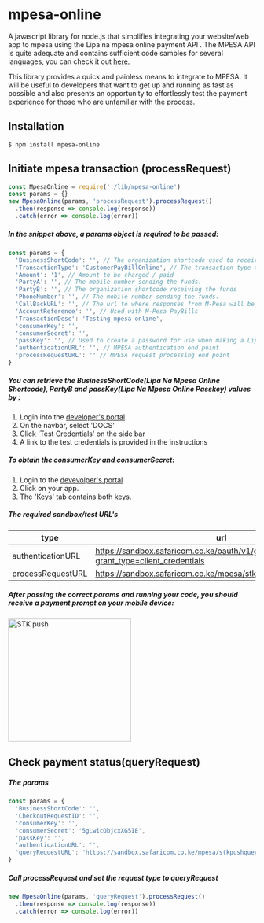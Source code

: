 # mpesa-online
A javascript library for node.js that simplifies integrating your website/web app to mpesa using the Lipa na mpesa online payment API . The MPESA API is quite adequate and contains sufficient code samples for several languages, you can check it out [here.](https://developer.safaricom.co.ke/docs#lipa-na-m-pesa-online-payment)

This library provides a quick and painless means to integrate to MPESA. It will be useful to developers that want to get up and running as fast as possible and also presents an opportunity to effortlessly test the payment experience for those who are unfamiliar with the process.

## Installation
```
$ npm install mpesa-online
```
## Initiate mpesa transaction (processRequest)
```javascript
const MpesaOnline = require('./lib/mpesa-online')
const params = {}
new MpesaOnline(params, 'processRequest').processRequest()
  .then(response => console.log(response))
  .catch(error => console.log(error))
```
##### In the snippet above, a params object is required to be passed:
```javascript
const params = {
  'BusinessShortCode': '', // The organization shortcode used to receive the transaction.
  'TransactionType': 'CustomerPayBillOnline', // The transaction type to be used for this request.
  'Amount': '1', // Amount to be charged / paid
  'PartyA': '', // The mobile number sending the funds.
  'PartyB': '', // The organization shortcode receiving the funds
  'PhoneNumber': '', // The mobile number sending the funds.
  'CallBackURL': '', // The url to where responses from M-Pesa will be sent to.
  'AccountReference': '', // Used with M-Pesa PayBills
  'TransactionDesc': 'Testing mpesa online',
  'consumerKey': '',
  'consumerSecret': '',
  'passKey': '', // Used to create a password for use when making a Lipa Na M-Pesa Online Payment API calls
  'authenticationURL': '', // MPESA authentication end point
  'processRequestURL': '' // MPESA request processing end point
}
```
##### You can retrieve the BusinessShortCode(Lipa Na Mpesa Online Shortcode), PartyB and passKey(Lipa Na Mpesa Online Passkey) values by :
1. Login into the [developer's portal](https://developer.safaricom.co.ke/login-register)
2. On the navbar, select 'DOCS'
3. Click 'Test Credentials' on the side bar
4. A link to the test credentials is provided in the instructions
##### To obtain the consumerKey and consumerSecret:
1. Login to the [devevolper's portal](https://developer.safaricom.co.ke/login-register)
2. Click on your app.
3. The 'Keys' tab contains both keys.

##### The required sandbox/test URL's
type   | url
--- | ---
authenticationURL   |   https://sandbox.safaricom.co.ke/oauth/v1/generate?grant_type=client_credentials
processRequestURL   |   https://sandbox.safaricom.co.ke/mpesa/stkpush/v1/processrequest

##### After passing the correct params and running your code, you should receive a payment prompt on your mobile device:

<img src = https://raw.githubusercontent.com/Njunge11/mpesa-online/master/IMG_8703.PNG  alt="STK push" width="250"/>
 
## Check payment status(queryRequest)
##### The params
```javascript
const params = {
  'BusinessShortCode': '',
  'CheckoutRequestID': '',
  'consumerKey': '',
  'consumerSecret': '5gLwicObjcxXG5IE',
  'passKey': '',
  'authenticationURL': '',
  'queryRequestURL': 'https://sandbox.safaricom.co.ke/mpesa/stkpushquery/v1/query'
}
```
##### Call processRequest and set the request type to queryRequest
```javascript
new MpesaOnline(params, 'queryRequest').processRequest()
  .then(response => console.log(response))
  .catch(error => console.log(error))
```


